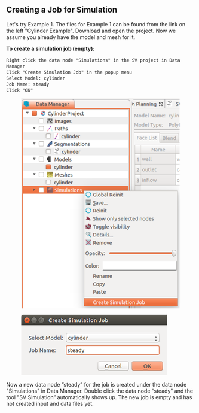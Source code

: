 ## Creating a Job for Simulation ###

Let's try Example 1. The files for Example 1 can be found from the link on the left "Cylinder Example". Download and open the project. Now we assume you already have the model and mesh for it.
 
**To create a simulation job (empty):**

	Right click the data node "Simulations" in the SV project in Data Manager
	Click "Create Simulation Job" in the popup menu
	Select Model: cylinder
	Job Name: steady
	Click "OK"

<figure>
  <img class="svImg svImgSm"  src="documentation/flowsolver/imgs/createemptyjob.png"> 
  <figcaption class="svCaption" ></figcaption>
</figure>

<figure>
  <img class="svImg svImgSm"  src="documentation/flowsolver/imgs/createjobdialog.png"> 
  <figcaption class="svCaption" ></figcaption>
</figure>

Now a new data node “steady” for the job is created under the data node "Simulations" in Data Manager. Double click the data node “steady" and the tool "SV Simulation” automatically shows up. The new job is empty and has not created input and data files yet. 


